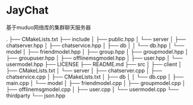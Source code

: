 # JayChat
基于muduo网络库的集群聊天服务器


.
├── CMakeLists.txt
├── include
│   ├── public.hpp
│   └── server
│       ├── chatserver.hpp
│       ├── chatservice.hpp
│       ├── db
│       │   └── db.hpp
│       └── model
│           ├── friendmodel.hpp
│           ├── group.hpp
│           ├── groupmodel.hpp
│           ├── groupuser.hpp
│           ├── offlinemsgmodel.hpp
│           ├── user.hpp
│           └── usermodel.hpp
├── LICENSE
├── README.md
├── src
│   ├── client
│   ├── CMakeLists.txt
│   └── server
│       ├── chatserver.cpp
│       ├── chatservice.cpp
│       ├── CMakeLists.txt
│       ├── db
│       │   └── db.cpp
│       ├── main.cpp
│       └── model
│           ├── friendmodel.cpp
│           ├── groupmodel.cpp
│           ├── offlinemsgmodel.cpp
│           ├── user.cpp
│           └── usermodel.cpp
└── thirdparty
    └── json.hpp